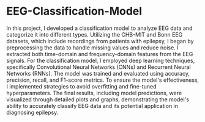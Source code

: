 # EEG-Classification-Model
In this project, I developed a classification model to analyze EEG data and categorize it into different types. Utilizing the CHB-MIT and Bonn EEG datasets, which include recordings from patients with epilepsy, I began by preprocessing the data to handle missing values and reduce noise. I extracted both time-domain and frequency-domain features from the EEG signals. For the classification model, I employed deep learning techniques, specifically Convolutional Neural Networks (CNNs) and Recurrent Neural Networks (RNNs). The model was trained and evaluated using accuracy, precision, recall, and F1-score metrics. To ensure the model's effectiveness, I implemented strategies to avoid overfitting and fine-tuned hyperparameters. The final results, including model predictions, were visualized through detailed plots and graphs, demonstrating the model's ability to accurately classify EEG data and its potential application in diagnosing epilepsy.
